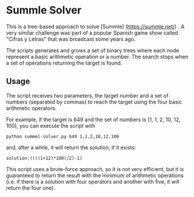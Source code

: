 # Summle Solver

This is a tree-based approach to solve [Summle] (https://summle.net/) . A very similar challenge was part of a popular Spanish game show called "Cifras y Letras" that was broadcast some years ago.

The scripts generates and grows a set of binary trees where each node represent a basic arithmetic operation or a number. The search stops when a set of operations returning the target is found.

## Usage

The script receives two parameters, the target number and a set of numbers (separated by commas) to reach the target using the four basic arithmetic operators.

For example, if the target is 649 and the set of numbers is [1, 1, 2, 10, 12, 100], you can execute the script with

`python summel-solver.py 649 1,1,2,10,12,100`

and, after a while, it will return the solution, if it exists:

`solution:((((1+12)*100)/2)-1)`

This script uses a brute-force approach, so it is not very efficient, but it is guaranteed to return the result with the minimum of arithmetic operations (i.e. if there is a solution with four operators and another with five, it will return the four one).

